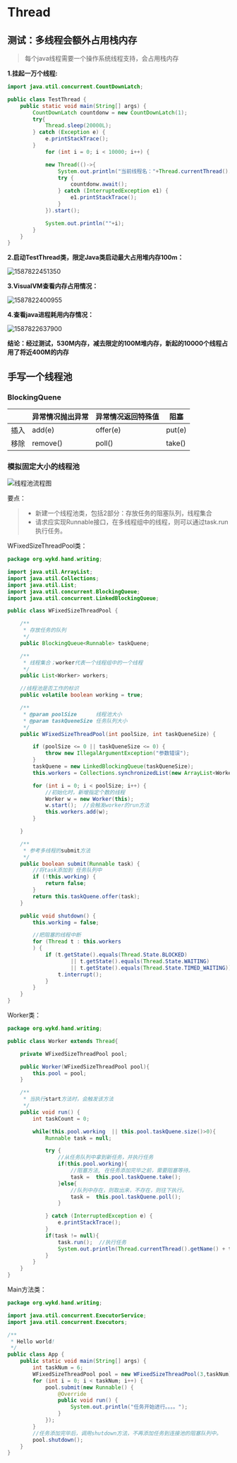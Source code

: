 # Thread

## 测试：多线程会额外占用栈内存

> 每个java线程需要一个操作系统线程支持，会占用栈内存

**1.挂起一万个线程:**

```java
import java.util.concurrent.CountDownLatch;

public class TestThread {
    public static void main(String[] args) {
        CountDownLatch countdonw = new CountDownLatch(1);
		try{
			Thread.sleep(20000L);
		} catch (Exception e) {
            e.printStackTrace();
        }
            for (int i = 0; i < 10000; i++) {

            new Thread(()->{
                System.out.println("当前线程名："+Thread.currentThread().getName());
                try {
                    countdonw.await();
                } catch (InterruptedException e1) {
                    e1.printStackTrace();
                }
            }).start();

            System.out.println(""+i);
        }
	}
}
```

**2.启动TestThread类，限定Java类启动最大占用堆内存100m：**

![1587822451350](./thread.assets/1587822451350.png)

**3.VisualVM查看内存占用情况：**

![1587822400955](./thread.assets/1587822400955.png)

**4.查看java进程耗用内存情况：**

![1587822637900](./thread.assets/1587822637900.png)

**结论：经过测试，530M内存，减去限定的100M堆内存，新起的10000个线程占用了将近400M的内存**

## 手写一个线程池

### BlockingQuene

|      | 异常情况抛出异常 | 异常情况返回特殊值 | 阻塞   |
| ---- | ---------------- | ------------------ | ------ |
| 插入 | add(e)           | offer(e)           | put(e) |
| 移除 | remove()         | poll()             | take() |

### 模拟固定大小的线程池

 ![线程池流程图](./thread.assets/thread_0426.jpg)

要点：

> - 新建一个线程池类，包括2部分：存放任务的阻塞队列，线程集合
> - 请求应实现Runnable接口，在多线程组中的线程，则可以通过task.run执行任务。

WFixedSizeThreadPool类：

```java
package org.wykd.hand.writing;

import java.util.ArrayList;
import java.util.Collections;
import java.util.List;
import java.util.concurrent.BlockingQueue;
import java.util.concurrent.LinkedBlockingQueue;

public class WFixedSizeThreadPool {

    /**
     * 存放任务的队列
     */
    public BlockingQueue<Runnable> taskQuene;

    /**
     * 线程集合；worker代表一个线程组中的一个线程
     */
    public List<Worker> workers;

    //线程池是否工作的标识
    public volatile boolean working = true;

    /**
     * @param poolSize      线程池大小
     * @param taskQueneSize 任务队列大小
     */
    public WFixedSizeThreadPool(int poolSize, int taskQueneSize) {

        if (poolSize <= 0 || taskQueneSize <= 0) {
            throw new IllegalArgumentException("参数错误");
        }
        taskQuene = new LinkedBlockingQueue(taskQueneSize);
        this.workers = Collections.synchronizedList(new ArrayList<Worker>());

        for (int i = 0; i < poolSize; i++) {
            //初始化时，新增指定个数的线程
            Worker w = new Worker(this);
            w.start();  //会触发worker的run方法
            this.workers.add(w);
        }

    }

    /**
     * 参考多线程的submit方法
     */
    public boolean submit(Runnable task) {
        //将task添加到 任务队列中
        if (!this.working) {
            return false;
        }
        return this.taskQuene.offer(task);
    }

    public void shutdown() {
        this.working = false;

        //把阻塞的线程中断
        for (Thread t : this.workers
        ) {
            if (t.getState().equals(Thread.State.BLOCKED)
                    || t.getState().equals(Thread.State.WAITING)
                    || t.getState().equals(Thread.State.TIMED_WAITING)) {
                t.interrupt();
            }
        }
    }
}

```

Worker类：

```java
package org.wykd.hand.writing;

public class Worker extends Thread{

    private WFixedSizeThreadPool pool;

    public Worker(WFixedSizeThreadPool pool){
        this.pool = pool;
    }

    /**
     * 当执行start方法时，会触发该方法
     */
    public void run() {
        int taskCount = 0;

        while(this.pool.working  || this.pool.taskQuene.size()>0){
            Runnable task = null;

            try {
                //从任务队列中拿到新任务，并执行任务
                if(this.pool.working){
                    //阻塞方法, 在任务添加完毕之前，需要阻塞等待。
                    task =  this.pool.taskQuene.take();
                }else{
                    //队列中存在，则取出来，不存在，则往下执行。
                    task =  this.pool.taskQuene.poll();
                }

            } catch (InterruptedException e) {
                e.printStackTrace();
            }
            if(task != null){
                task.run();  //执行任务
                System.out.println(Thread.currentThread().getName() + taskCount++);
            }
        }
    }
}

```

Main方法类：

```java
package org.wykd.hand.writing;

import java.util.concurrent.ExecutorService;
import java.util.concurrent.Executors;

/**
 * Hello world!
 */
public class App {
    public static void main(String[] args) {
        int taskNum = 6;
        WFixedSizeThreadPool pool = new WFixedSizeThreadPool(3,taskNum);
        for (int i = 0; i < taskNum; i++) {
            pool.submit(new Runnable() {
                @Override
                public void run() {
                    System.out.println("任务开始进行。。。。");
                }
            });
        }
        //任务添加完毕后，调用shutdown方法，不再添加任务到连接池的阻塞队列中。
        pool.shutdown();
    }
}

```
